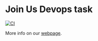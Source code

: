 # Join Us Devops task

[![CI](https://github.com/softwaremill/joinus-devops-service/actions/workflows/ci.yaml/badge.svg)](https://github.com/softwaremill/joinus-devops-service/actions/workflows/ci.yaml)

More info on our [webpage](https://softwaremill.com/join-us/senior-devops-engineer/).
